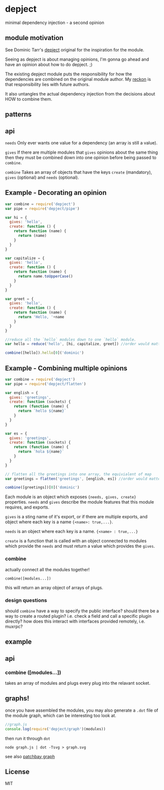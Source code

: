 # depject

minimal dependency injection - a second opinion

## module motivation
See Dominic Tarr's [depject](github.com/dominictarr/depject) original for the inspiration for the module.

Seeing as depject is about managing opinions, I'm gonna go ahead and have an opinion about how to do depject. ;)

The existing depject module puts the responsibility for how the dependencies are combined on the original module author. 
My [reckon](https://www.youtube.com/watch?v=OQnd5ilKx2Y) is that responsibility lies with future authors. 

It also untangles the actual dependency injection from the decisions about HOW to combine them.  

## patterns

## api

`needs` Only ever wants one value for a dependency (an array is still a value).

`gives` If there are multiple modules that `gives` opinions about the same thing then they must be combined down into one opinion before being passed to `combine`.

`combine` Takes an array of objects that have the keys `create` (mandatory), `gives` (optional) and `needs` (optional).

## Example - Decorating an opinion

```js
var combine = require('depject')
var pipe = require('depject/pipe')

var hi = {
  gives: 'hello', 
  create: function () {
    return function (name) {
      return (name)
    }
  }
}

var capitalize = {
  gives: 'hello',
  create: function () {
    return function (name) {
      return name.toUpperCase()
    }
  }
}

var greet = {
  gives: 'hello',
  create: function () {
    return function (name) {
      return 'Hello, '+name
    }
  }
}

//reduce all the `hello` modules down to one `hello` module. 
var hello = reduce('hello', [hi, capitalize, greet]) //order would matter

combine([hello]).hello[0]('dominic')
```
## Example - Combining multiple opinions 

```js
var combine = require('depject')
var pipe = require('depject/flatten')

var english = {
  gives: 'greetings', 
  create: function (sockets) {
    return (function (name) {
      return `hello ${name}`
    }
  }
}

var es = {
  gives: 'greetings', 
  create: function (sockets) {
    return (function (name) {
      return `hola ${name}`
    }
  }
}

// flatten all the greetings into one array, the equivialent of map 
var greetings = flatten('greetings', [english, es]) //order would matter

combine([greetings])[0]('dominic')
```
Each module is an object which exposes `{needs, gives, create}` properties.
`needs` and `gives` describe the module features that this module requires,
and exports.

`gives` is a sting name of it's export, or if there are multiple exports,
and object where each key is a name `{<name>: true,...}`.

`needs` is an object where each key is a name. `{<name> : true,...}`

`create` is a function that is called with an object connected to modules which provide
the `needs` and must return a value which provides the `gives`. 

### combine

actually connect all the modules together!

`combine([modules...])`

this will return an array object of arrays of plugs.

### design questions

should `combine` have a way to specify the public interface?
should there be a way to create a routed plugin?
i.e. check a field and call a specific plugin directly?
how does this interact with interfaces provided remotely,
i.e. muxrpc?

## example


## api

### combine ([modules...])

takes an array of modules and plugs every plug into the relavant socket.

## graphs!

once you have assembled the modules, you may also generate a `.dot` file of the
module graph, which can be interesting too look at.

``` js
//graph.js
console.log(require('depject/graph')(modules))
```

then run it through `dot`

`node graph.js | dot -Tsvg > graph.svg`

see also [patchbay graph](https://github.com/dominictarr/patchbay/blob/master/graph.svg)

## License

MIT




















